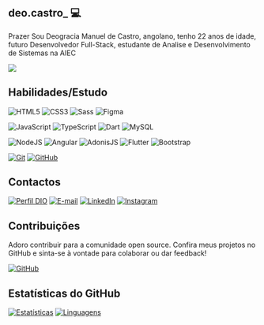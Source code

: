 
## deo.castro_ 💻
Prazer Sou Deogracia Manuel de Castro, angolano, tenho 22 anos de idade, futuro Desenvolvedor Full-Stack, estudante de Analise e Desenvolvimento de Sistemas na AIEC

<a href="https://visitorbadge.io/status?path=https%3A%2F%2Fgithub.com%2Fdeopmdecastro">
    <img src="https://api.visitorbadge.io/api/combined?path=https%3A%2F%2Fgithub.com%2Fdeopmdecastro&label=Visitantes%20(HOJE%2FTotal)&labelColor=%2360a7e0&countColor=%2360a7e0&labelStyle=upper" />
</a>


## Habilidades/Estudo

![HTML5](https://img.shields.io/badge/HTML5-E34F26?style=for-the-badge&logo=html5&logoColor=white)
![CSS3](https://img.shields.io/badge/CSS3-000?style=for-the-badge&logo=css3&logoColor=E94D5F)
![Sass](https://img.shields.io/badge/Sass-000?style=for-the-badge&logo=sass)
![Figma](https://img.shields.io/badge/figma-%23F24E1E.svg?style=for-the-badge&logo=figma&logoColor=white)

![JavaScript](https://img.shields.io/badge/JavaScript-000?style=for-the-badge&logo=javascript&logoColor=30A3DC)
![TypeScript](https://img.shields.io/badge/TypeScript-007ACC?style=for-the-badge&logo=typescript&logoColor=white)
![Dart](https://img.shields.io/badge/Dart-0175C2?style=for-the-badge&logo=dart&logoColor=white)
![MySQL](https://img.shields.io/badge/mysql-%2300f.svg?style=for-the-badge&logo=mysql&logoColor=white)

![NodeJS](https://img.shields.io/badge/node.js-6DA55F?style=for-the-badge&logo=node.js&logoColor=white)
![Angular](https://img.shields.io/badge/Angular-DD0031?style=for-the-badge&logo=angular&logoColor=white)
![AdonisJS](https://img.shields.io/badge/adonisjs-%23220052.svg?style=for-the-badge&logo=adonisjs&logoColor=white)
![Flutter](https://img.shields.io/badge/Flutter-02569B?style=for-the-badge&logo=flutter&logoColor=white)
![Bootstrap](https://img.shields.io/badge/-boostrap-0D1117?style=for-the-badge&logo=bootstrap&labelColor=0D1117)

[![Git](https://img.shields.io/badge/Git-000?style=for-the-badge&logo=git&logoColor=E94D5F)](https://git-scm.com/doc)
[![GitHub](https://img.shields.io/badge/GitHub-000?style=for-the-badge&logo=github&logoColor=30A3DC)](https://docs.github.com/)




## Contactos


[![Perfil DIO](https://img.shields.io/badge/-Meu%20Perfil%20na%20DIO-60a7e0?style=for-the-badge)](https://web.dio.me/users/deopmdecastro?tab=achievements)
[![E-mail](https://img.shields.io/badge/-Email-000?style=for-the-badge&logo=microsoft-outlook&logoColor=E94D5F)](mailto:deopmdecastro@gmail.com)
[![LinkedIn](https://img.shields.io/badge/-LinkedIn-000?style=for-the-badge&logo=linkedin&logoColor=30A3DC)](https://www.linkedin.com/in/deogracias-de-castro-6a4a8a296/)
[![Instagram](https://img.shields.io/badge/-Instagram-%23E4405F?style=for-the-badge&logo=instagram&logoColor=white)](https://www.instagram.com/deo.castro_/)


## Contribuições
Adoro contribuir para a comunidade open source. Confira meus projetos no GitHub e sinta-se à vontade para colaborar ou dar feedback!

[![GitHub](https://img.shields.io/github/followers/deopmdecastro?label=Siga%20no%20GitHub&style=social)](https://github.com/deopmdecastro)

## Estatísticas do GitHub
[![Estatísticas](https://github-readme-stats.vercel.app/api?username=deopmdecastro&show_icons=true&locale=pt-BR&&theme=dark)](https://github.com/deopmdecastro?tab=repositories)
[![Linguagens](https://github-readme-stats.vercel.app/api/top-langs/?username=deopmdecastro&layout=compact&locale=pt-BR&&theme=dark)](https://github.com/deopmdecastro?tab=repositories)



